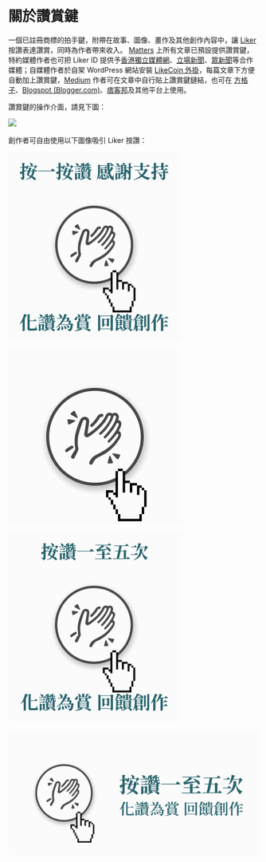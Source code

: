 # 關於讚賞鍵

一個已註冊商標的拍手鍵，附帶在故事、圖像、畫作及其他創作內容中，讓 [Liker](https://docs.like.co/v/zh/constitution#5799) 按讚表達讚賞，同時為作者帶來收入。 [Matters](https://matters.news) 上所有文章已預設提供讚賞鍵，特約媒體作者也可把 Liker ID 提供予[香港獨立媒體網](https://inmediahk.net)、[立場新聞](https://thestandnews.com)、[眾新聞](https://hkcnews.com)等合作媒體；自媒體作者於自架 WordPress 網站安裝 [LikeCoin 外掛](https://zh-hk.wordpress.org/plugins/likecoin/)，每篇文章下方便自動加上讚賞鍵，[Medium](https://medium.com) 作者可在文章中自行貼上讚賞鍵鏈結，也可在 [方格子](https://vocus.cc/)、[Blogspot \(Blogger.com\)](https://www.blogger.com/)、[痞客邦](https://appmarket.pixnet.tw/#!/addon/1331)及其他平台上使用。‌

讚賞鍵的操作介面，請見下圖：

![](https://downloads.intercomcdn.com/i/o/72819319/1908e14eaccea6b5b61e7a3f/ezgif-3-41cbd4a4c6.gif)

創作者可自由使用以下圖像吸引 Liker 按讚：

![](../../.gitbook/assets/liking-with-word_1.gif)

![](../../.gitbook/assets/liking_1.gif)

![](../../.gitbook/assets/liking_text.gif)

![](../../.gitbook/assets/liking_text2.gif)

